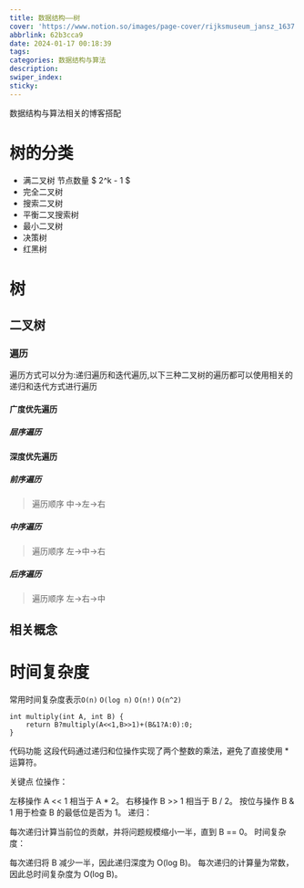 ```yaml
---
title: 数据结构——树
cover: 'https://www.notion.so/images/page-cover/rijksmuseum_jansz_1637.jpg'
abbrlink: 62b3cca9
date: 2024-01-17 00:18:39
tags:
categories: 数据结构与算法
description:
swiper_index:
sticky:
---
```


数据结构与算法相关的博客搭配

# 树的分类

- 满二叉树 节点数量 $ 2^k - 1 $
- 完全二叉树
- 搜索二叉树
- 平衡二叉搜索树
- 最小二叉树
- 决策树
- 红黑树

# 树
## 二叉树
### 遍历

遍历方式可以分为:递归遍历和迭代遍历,以下三种二叉树的遍历都可以使用相关的递归和迭代方式进行遍历

#### 广度优先遍历

##### 层序遍历

#### 深度优先遍历

##### 前序遍历

> 遍历顺序 中->左->右

##### 中序遍历

> 遍历顺序 左->中->右

##### 后序遍历

> 遍历顺序 左->右->中

## 相关概念



# 时间复杂度

常用时间复杂度表示`O(n)` `O(log n)` `O(n!)` `O(n^2)`

```
int multiply(int A, int B) {
    return B?multiply(A<<1,B>>1)+(B&1?A:0):0;
}
```
代码功能
这段代码通过递归和位操作实现了两个整数的乘法，避免了直接使用 * 运算符。

关键点
位操作：

左移操作 A << 1 相当于 A * 2。
右移操作 B >> 1 相当于 B / 2。
按位与操作 B & 1 用于检查 B 的最低位是否为 1。
递归：

每次递归计算当前位的贡献，并将问题规模缩小一半，直到 B == 0。
时间复杂度：

每次递归将 B 减少一半，因此递归深度为 O(log B)。
每次递归的计算量为常数，因此总时间复杂度为 O(log B)。